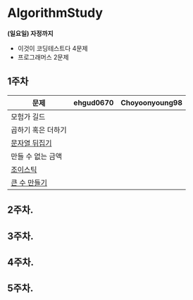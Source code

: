 # AlgorithmStudy

**(일요일) 자정까지**  
- 이것이 코딩테스트다 4문제
- 프로그래머스 2문제

## 1주차

| 문제 | ehgud0670 | Choyoonyoung98 |  
| --- | --- | --------- |
| 모험가 길드 |  |  | 
| 곱하기 혹은 더하기 |  |  | 
| [문자열 뒤집기](https://www.acmicpc.net/problem/1439) | |  | 
| 만들 수 없는 금액 |   |  | 
| [조이스틱](https://programmers.co.kr/learn/courses/30/lessons/42860) |   |  |
| [큰 수 만들기](https://programmers.co.kr/learn/courses/9899/lessons/55829) |   |  |

## 2주차.


## 3주차.


## 4주차.


## 5주차.
